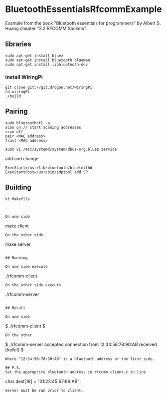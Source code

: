 # BluetoothEssentialsRfcommExample
Example from the book "Bluetooth essentials for programmers" by Albert S. Huang chapter "3.2 RFCOMM Sockets".

## libraries

```
sudo apt-get install bluez
sudo apt-get install bluetooth blueman
sudo apt-get install libbluetooth-dev
```

### install WiringPi
```
git clone git://git.drogon.net/wiringPi
cd wiringPi
./build
```

## Pairing

```
sudo bluetoothctl -a
scan on // start scaning addresses
scan off
pair <MAC address>
trust <MAC address> 
```

```
sudo vi /etc/systemd/system/dbus-org.bluez.service
```

add and change

```
ExecStart=/usr/lib/bluetooth/bluetotthd
ExecStartPost=/usr/bin/sdptool add SP
```

## Building

```
vi Makefile
```

```


On one side
```
make client
```
On the other side
```
make server
```

## Running

On one side execute 
```
./rfcomm-client
```
On the other side execute 
```
./rfcomm-server
```

## Result

On one side
```
$ ./rfcomm-client
$
```
On the other
```
$ ./rfcomm-server 
accepted connection from 12:34:56:78:90:AB
received [hello!]
$
```
Where "12:34:56:78:90:AB" is a bluetooth address of the first side.

## P.S.
Set the approprite bluetooth address in rfcomm-client.c in line 
```
char dest[18] = "01:23:45:67:89:AB";
```
Server must be run prior to client.
